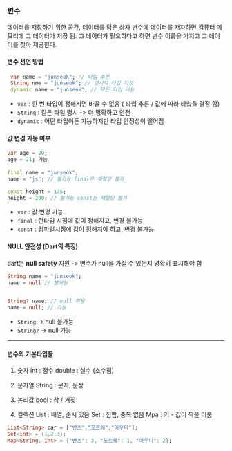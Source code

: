 
### 변수

데이터를 저장하기 위한 공간, 데이터를 담은 상자
변수에 데이터를 저자하면 컴퓨터 메모리에 그 데이터가 저장 됨. 그 데이터가 필요하다고 하면 변수 이름을 가지고 그 데이터를 찾아 제공한다.
#### 변수 선언 방법
```dart
 var name = "junseok"; // 타입 추론
 String nme = "junseok"; // 명시적 타입 지정
 dynamic name = "junseok"; // 모든 타입 가능
```

- `var` :  한 번 타입이 정해지면 바꿀 수 없음 ( 타입 추론 / 값에 따라 타입을 결정 함)
- `String` : 같은 타입 명시 -> 더 명확하고 안전
- `dynamic` : 어떤 타입이든 가능하지만 타입 안정성이 떨어짐

#### 값 변경 가능 여부
```dart
var age = 20;
age = 21; 가능
 
final name = "junseok";
name = "js"; // 불가능 final은 재할당 불가

const height = 175;
height = 200; // 불가능 const는 재할당 불가 
```

- `var` : 값 변경 가능
- `final` : 런타임 시점에 값이 정해지고, 변경 불가능
- `const` :  컴파일시점에 갑이 정해져야 하고, 변경 불가능

#### NULL 안전성 (Dart의 특징)

dart는 **null safety** 지원 -> 변수가 null을 가질 수 있는지 명확히 표시해야 함
```dart
String name = "junseok";
name = null // 불가능


String? name; // null 허용
name = null; // 가능
```

- `String` -> null 불가능
- `String?` -> null 가능

---
#### 변수의 기본타입들

1. 숫자
	int : 정수
	double : 실수 (소수점)

2. 문자열
	String : 문자, 문장

3. 논리값
	bool :  참 / 거짓

4. 컬렉션
	List : 배열, 순서 있음
	Set : 집합, 중복 없음
	Mpa :  키 - 값이 짝을 이룸
```dart
List<String> car = ["벤츠","포르쉐","아우디"];
Set<int> = {1,2,3};
Map<String, int> = {"밴츠": 3, "포르쉐": 1, "아우디": 2};
```

